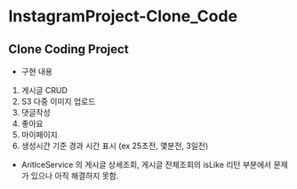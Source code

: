 # InstagramProject-Clone_Code
## Clone Coding Project

* 구현 내용
1. 게시글 CRUD
2. S3 다중 이미지 업로드
3. 댓글작성
4. 좋아요
5. 마이페이지
6. 생성시간 기준 경과 시간 표시 (ex 25초전, 몇분전, 3일전)

* AritlceService 의 게시글 상세조회, 게시글 전체조회의 isLike 리턴 부분에서 문제가 있으나 아직 해결하지 못함.
